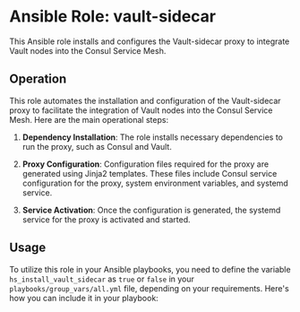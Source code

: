 # Ansible Role: vault-sidecar

This Ansible role installs and configures the Vault-sidecar proxy to integrate Vault nodes into the Consul Service Mesh.

## Operation

This role automates the installation and configuration of the Vault-sidecar proxy to facilitate the integration of Vault nodes into the Consul Service Mesh. Here are the main operational steps:

1. **Dependency Installation**: The role installs necessary dependencies to run the proxy, such as Consul and Vault.

2. **Proxy Configuration**: Configuration files required for the proxy are generated using Jinja2 templates. These files include Consul service configuration for the proxy, system environment variables, and systemd service.

3. **Service Activation**: Once the configuration is generated, the systemd service for the proxy is activated and started.

## Usage

To utilize this role in your Ansible playbooks, you need to define the variable `hs_install_vault_sidecar` as `true` or `false` in your `playbooks/group_vars/all.yml` file, depending on your requirements. Here's how you can include it in your playbook:
